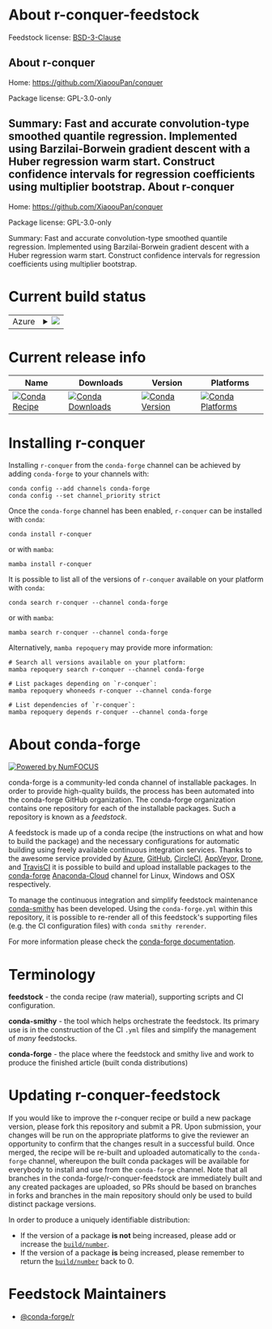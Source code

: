 About r-conquer-feedstock
=========================

Feedstock license: [BSD-3-Clause](https://github.com/conda-forge/r-conquer-feedstock/blob/main/LICENSE.txt)

About r-conquer
---------------

Home: https://github.com/XiaoouPan/conquer

Package license: GPL-3.0-only

Summary: Fast and accurate convolution-type smoothed quantile regression. Implemented using Barzilai-Borwein gradient descent with a Huber regression warm start. Construct confidence intervals for regression coefficients using multiplier bootstrap.
About r-conquer
---------------

Home: https://github.com/XiaoouPan/conquer

Package license: GPL-3.0-only

Summary: Fast and accurate convolution-type smoothed quantile regression. Implemented using Barzilai-Borwein gradient descent with a Huber regression warm start. Construct confidence intervals for regression coefficients using multiplier bootstrap.

Current build status
====================


<table>
    
  <tr>
    <td>Azure</td>
    <td>
      <details>
        <summary>
          <a href="https://dev.azure.com/conda-forge/feedstock-builds/_build/latest?definitionId=10241&branchName=main">
            <img src="https://dev.azure.com/conda-forge/feedstock-builds/_apis/build/status/r-conquer-feedstock?branchName=main">
          </a>
        </summary>
        <table>
          <thead><tr><th>Variant</th><th>Status</th></tr></thead>
          <tbody><tr>
              <td>linux_64_r_base4.2</td>
              <td>
                <a href="https://dev.azure.com/conda-forge/feedstock-builds/_build/latest?definitionId=10241&branchName=main">
                  <img src="https://dev.azure.com/conda-forge/feedstock-builds/_apis/build/status/r-conquer-feedstock?branchName=main&jobName=linux&configuration=linux%20linux_64_r_base4.2" alt="variant">
                </a>
              </td>
            </tr><tr>
              <td>linux_64_r_base4.3</td>
              <td>
                <a href="https://dev.azure.com/conda-forge/feedstock-builds/_build/latest?definitionId=10241&branchName=main">
                  <img src="https://dev.azure.com/conda-forge/feedstock-builds/_apis/build/status/r-conquer-feedstock?branchName=main&jobName=linux&configuration=linux%20linux_64_r_base4.3" alt="variant">
                </a>
              </td>
            </tr><tr>
              <td>linux_aarch64_r_base4.2</td>
              <td>
                <a href="https://dev.azure.com/conda-forge/feedstock-builds/_build/latest?definitionId=10241&branchName=main">
                  <img src="https://dev.azure.com/conda-forge/feedstock-builds/_apis/build/status/r-conquer-feedstock?branchName=main&jobName=linux&configuration=linux%20linux_aarch64_r_base4.2" alt="variant">
                </a>
              </td>
            </tr><tr>
              <td>linux_aarch64_r_base4.3</td>
              <td>
                <a href="https://dev.azure.com/conda-forge/feedstock-builds/_build/latest?definitionId=10241&branchName=main">
                  <img src="https://dev.azure.com/conda-forge/feedstock-builds/_apis/build/status/r-conquer-feedstock?branchName=main&jobName=linux&configuration=linux%20linux_aarch64_r_base4.3" alt="variant">
                </a>
              </td>
            </tr><tr>
              <td>linux_ppc64le_r_base4.2</td>
              <td>
                <a href="https://dev.azure.com/conda-forge/feedstock-builds/_build/latest?definitionId=10241&branchName=main">
                  <img src="https://dev.azure.com/conda-forge/feedstock-builds/_apis/build/status/r-conquer-feedstock?branchName=main&jobName=linux&configuration=linux%20linux_ppc64le_r_base4.2" alt="variant">
                </a>
              </td>
            </tr><tr>
              <td>linux_ppc64le_r_base4.3</td>
              <td>
                <a href="https://dev.azure.com/conda-forge/feedstock-builds/_build/latest?definitionId=10241&branchName=main">
                  <img src="https://dev.azure.com/conda-forge/feedstock-builds/_apis/build/status/r-conquer-feedstock?branchName=main&jobName=linux&configuration=linux%20linux_ppc64le_r_base4.3" alt="variant">
                </a>
              </td>
            </tr><tr>
              <td>osx_64_r_base4.2</td>
              <td>
                <a href="https://dev.azure.com/conda-forge/feedstock-builds/_build/latest?definitionId=10241&branchName=main">
                  <img src="https://dev.azure.com/conda-forge/feedstock-builds/_apis/build/status/r-conquer-feedstock?branchName=main&jobName=osx&configuration=osx%20osx_64_r_base4.2" alt="variant">
                </a>
              </td>
            </tr><tr>
              <td>osx_64_r_base4.3</td>
              <td>
                <a href="https://dev.azure.com/conda-forge/feedstock-builds/_build/latest?definitionId=10241&branchName=main">
                  <img src="https://dev.azure.com/conda-forge/feedstock-builds/_apis/build/status/r-conquer-feedstock?branchName=main&jobName=osx&configuration=osx%20osx_64_r_base4.3" alt="variant">
                </a>
              </td>
            </tr><tr>
              <td>osx_arm64_r_base4.2</td>
              <td>
                <a href="https://dev.azure.com/conda-forge/feedstock-builds/_build/latest?definitionId=10241&branchName=main">
                  <img src="https://dev.azure.com/conda-forge/feedstock-builds/_apis/build/status/r-conquer-feedstock?branchName=main&jobName=osx&configuration=osx%20osx_arm64_r_base4.2" alt="variant">
                </a>
              </td>
            </tr><tr>
              <td>osx_arm64_r_base4.3</td>
              <td>
                <a href="https://dev.azure.com/conda-forge/feedstock-builds/_build/latest?definitionId=10241&branchName=main">
                  <img src="https://dev.azure.com/conda-forge/feedstock-builds/_apis/build/status/r-conquer-feedstock?branchName=main&jobName=osx&configuration=osx%20osx_arm64_r_base4.3" alt="variant">
                </a>
              </td>
            </tr><tr>
              <td>win_64</td>
              <td>
                <a href="https://dev.azure.com/conda-forge/feedstock-builds/_build/latest?definitionId=10241&branchName=main">
                  <img src="https://dev.azure.com/conda-forge/feedstock-builds/_apis/build/status/r-conquer-feedstock?branchName=main&jobName=win&configuration=win%20win_64_" alt="variant">
                </a>
              </td>
            </tr>
          </tbody>
        </table>
      </details>
    </td>
  </tr>
</table>

Current release info
====================

| Name | Downloads | Version | Platforms |
| --- | --- | --- | --- |
| [![Conda Recipe](https://img.shields.io/badge/recipe-r--conquer-green.svg)](https://anaconda.org/conda-forge/r-conquer) | [![Conda Downloads](https://img.shields.io/conda/dn/conda-forge/r-conquer.svg)](https://anaconda.org/conda-forge/r-conquer) | [![Conda Version](https://img.shields.io/conda/vn/conda-forge/r-conquer.svg)](https://anaconda.org/conda-forge/r-conquer) | [![Conda Platforms](https://img.shields.io/conda/pn/conda-forge/r-conquer.svg)](https://anaconda.org/conda-forge/r-conquer) |

Installing r-conquer
====================

Installing `r-conquer` from the `conda-forge` channel can be achieved by adding `conda-forge` to your channels with:

```
conda config --add channels conda-forge
conda config --set channel_priority strict
```

Once the `conda-forge` channel has been enabled, `r-conquer` can be installed with `conda`:

```
conda install r-conquer
```

or with `mamba`:

```
mamba install r-conquer
```

It is possible to list all of the versions of `r-conquer` available on your platform with `conda`:

```
conda search r-conquer --channel conda-forge
```

or with `mamba`:

```
mamba search r-conquer --channel conda-forge
```

Alternatively, `mamba repoquery` may provide more information:

```
# Search all versions available on your platform:
mamba repoquery search r-conquer --channel conda-forge

# List packages depending on `r-conquer`:
mamba repoquery whoneeds r-conquer --channel conda-forge

# List dependencies of `r-conquer`:
mamba repoquery depends r-conquer --channel conda-forge
```


About conda-forge
=================

[![Powered by
NumFOCUS](https://img.shields.io/badge/powered%20by-NumFOCUS-orange.svg?style=flat&colorA=E1523D&colorB=007D8A)](https://numfocus.org)

conda-forge is a community-led conda channel of installable packages.
In order to provide high-quality builds, the process has been automated into the
conda-forge GitHub organization. The conda-forge organization contains one repository
for each of the installable packages. Such a repository is known as a *feedstock*.

A feedstock is made up of a conda recipe (the instructions on what and how to build
the package) and the necessary configurations for automatic building using freely
available continuous integration services. Thanks to the awesome service provided by
[Azure](https://azure.microsoft.com/en-us/services/devops/), [GitHub](https://github.com/),
[CircleCI](https://circleci.com/), [AppVeyor](https://www.appveyor.com/),
[Drone](https://cloud.drone.io/welcome), and [TravisCI](https://travis-ci.com/)
it is possible to build and upload installable packages to the
[conda-forge](https://anaconda.org/conda-forge) [Anaconda-Cloud](https://anaconda.org/)
channel for Linux, Windows and OSX respectively.

To manage the continuous integration and simplify feedstock maintenance
[conda-smithy](https://github.com/conda-forge/conda-smithy) has been developed.
Using the ``conda-forge.yml`` within this repository, it is possible to re-render all of
this feedstock's supporting files (e.g. the CI configuration files) with ``conda smithy rerender``.

For more information please check the [conda-forge documentation](https://conda-forge.org/docs/).

Terminology
===========

**feedstock** - the conda recipe (raw material), supporting scripts and CI configuration.

**conda-smithy** - the tool which helps orchestrate the feedstock.
                   Its primary use is in the construction of the CI ``.yml`` files
                   and simplify the management of *many* feedstocks.

**conda-forge** - the place where the feedstock and smithy live and work to
                  produce the finished article (built conda distributions)


Updating r-conquer-feedstock
============================

If you would like to improve the r-conquer recipe or build a new
package version, please fork this repository and submit a PR. Upon submission,
your changes will be run on the appropriate platforms to give the reviewer an
opportunity to confirm that the changes result in a successful build. Once
merged, the recipe will be re-built and uploaded automatically to the
`conda-forge` channel, whereupon the built conda packages will be available for
everybody to install and use from the `conda-forge` channel.
Note that all branches in the conda-forge/r-conquer-feedstock are
immediately built and any created packages are uploaded, so PRs should be based
on branches in forks and branches in the main repository should only be used to
build distinct package versions.

In order to produce a uniquely identifiable distribution:
 * If the version of a package **is not** being increased, please add or increase
   the [``build/number``](https://docs.conda.io/projects/conda-build/en/latest/resources/define-metadata.html#build-number-and-string).
 * If the version of a package **is** being increased, please remember to return
   the [``build/number``](https://docs.conda.io/projects/conda-build/en/latest/resources/define-metadata.html#build-number-and-string)
   back to 0.

Feedstock Maintainers
=====================

* [@conda-forge/r](https://github.com/conda-forge/r/)


<!-- dummy commit to enable rerendering -->


